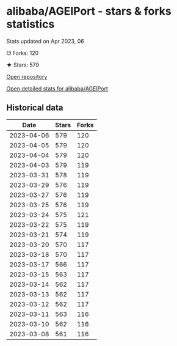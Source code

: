 # alibaba/AGEIPort - stars & forks statistics

Stats updated on Apr 2023, 06

☋ Forks: 120

★ Stars: 579

[Open repository](https://github.com/alibaba/AGEIPort)

[Open detailed stats for alibaba/AGEIPort](https://reviewgithub.com/rep/alibaba/AGEIPort)

## Historical data
| Date | Stars | Forks |
|------|-------|-------|
| 2023-04-06 | 579 | 120 | 
| 2023-04-05 | 579 | 120 | 
| 2023-04-04 | 579 | 120 | 
| 2023-04-03 | 579 | 119 | 
| 2023-03-31 | 578 | 119 | 
| 2023-03-29 | 576 | 119 | 
| 2023-03-27 | 576 | 119 | 
| 2023-03-25 | 576 | 119 | 
| 2023-03-24 | 575 | 121 | 
| 2023-03-22 | 575 | 119 | 
| 2023-03-21 | 574 | 119 | 
| 2023-03-20 | 570 | 117 | 
| 2023-03-18 | 570 | 117 | 
| 2023-03-17 | 566 | 117 | 
| 2023-03-15 | 563 | 117 | 
| 2023-03-14 | 562 | 117 | 
| 2023-03-13 | 562 | 117 | 
| 2023-03-12 | 562 | 117 | 
| 2023-03-11 | 563 | 116 | 
| 2023-03-10 | 562 | 116 | 
| 2023-03-08 | 561 | 116 | 

